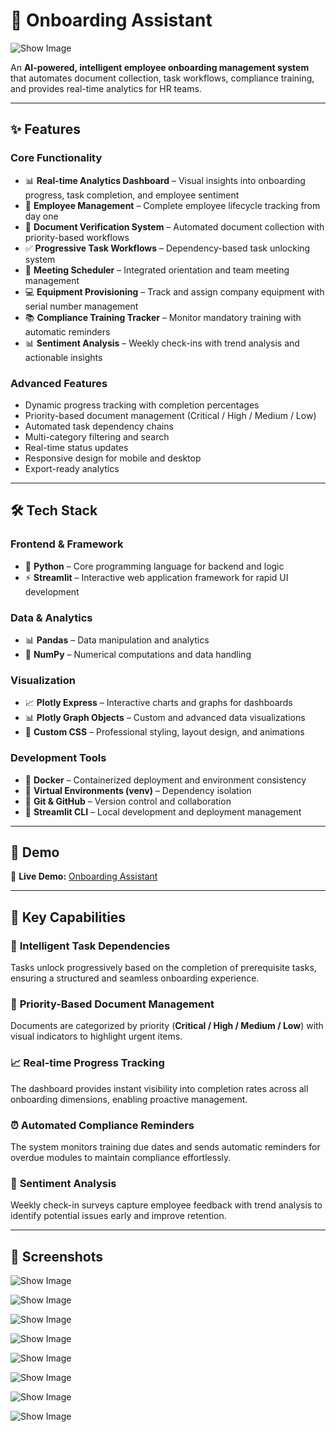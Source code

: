 

# 🚀 Onboarding Assistant

![Show Image](assets/oa0.png)

An **AI-powered, intelligent employee onboarding management system** that automates document collection, task workflows, compliance training, and provides real-time analytics for HR teams.

---

## ✨ Features

### **Core Functionality**

- 📊 **Real-time Analytics Dashboard** – Visual insights into onboarding progress, task completion, and employee sentiment  
- 👥 **Employee Management** – Complete employee lifecycle tracking from day one  
- 📄 **Document Verification System** – Automated document collection with priority-based workflows  
- ✅ **Progressive Task Workflows** – Dependency-based task unlocking system  
- 📅 **Meeting Scheduler** – Integrated orientation and team meeting management  
- 💻 **Equipment Provisioning** – Track and assign company equipment with serial number management  
- 📚 **Compliance Training Tracker** – Monitor mandatory training with automatic reminders  
- 📊 **Sentiment Analysis** – Weekly check-ins with trend analysis and actionable insights  

### **Advanced Features**

- Dynamic progress tracking with completion percentages  
- Priority-based document management (Critical / High / Medium / Low)  
- Automated task dependency chains  
- Multi-category filtering and search  
- Real-time status updates  
- Responsive design for mobile and desktop  
- Export-ready analytics  

---

## 🛠️ Tech Stack

### **Frontend & Framework**
- 🐍 **Python** – Core programming language for backend and logic  
- ⚡ **Streamlit** – Interactive web application framework for rapid UI development  

### **Data & Analytics**
- 📊 **Pandas** – Data manipulation and analytics  
- 🔢 **NumPy** – Numerical computations and data handling  

### **Visualization**
- 📈 **Plotly Express** – Interactive charts and graphs for dashboards  
- 📊 **Plotly Graph Objects** – Custom and advanced data visualizations  
- 🎨 **Custom CSS** – Professional styling, layout design, and animations  

### **Development Tools**
- 🐳 **Docker** – Containerized deployment and environment consistency  
- 🧩 **Virtual Environments (venv)** – Dependency isolation  
- 🌿 **Git & GitHub** – Version control and collaboration  
- 🚀 **Streamlit CLI** – Local development and deployment management 

---

## 🎥 Demo

🔗 **Live Demo:** [Onboarding Assistant](https://onbassistant.streamlit.app)

---

## 🎯 Key Capabilities

### 🧩 **Intelligent Task Dependencies**
Tasks unlock progressively based on the completion of prerequisite tasks, ensuring a structured and seamless onboarding experience.

### 📄 **Priority-Based Document Management**
Documents are categorized by priority (**Critical / High / Medium / Low**) with visual indicators to highlight urgent items.

### 📈 **Real-time Progress Tracking**
The dashboard provides instant visibility into completion rates across all onboarding dimensions, enabling proactive management.

### ⏰ **Automated Compliance Reminders**
The system monitors training due dates and sends automatic reminders for overdue modules to maintain compliance effortlessly.

### 💬 **Sentiment Analysis**
Weekly check-in surveys capture employee feedback with trend analysis to identify potential issues early and improve retention.

---

## 📸 Screenshots

![Show Image](assets/oa1.png)

![Show Image](assets/oa2.png)

![Show Image](assets/oa3.png)

![Show Image](assets/oa4.png)

![Show Image](assets/oa5.png)

![Show Image](assets/oa6.png)

![Show Image](assets/oa7.png)

![Show Image](assets/oa8.png)
